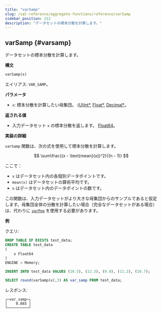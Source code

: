 ```yaml
---
title: "varSamp"
slug: /sql-reference/aggregate-functions/reference/varSamp
sidebar_position: 212
description: "データセットの標本分散を計算します。"
---
```


## varSamp {#varsamp}

データセットの標本分散を計算します。

**構文**

```sql
varSamp(x)
```

エイリアス: `VAR_SAMP`。

**パラメータ**

- `x`: 標本分散を計算したい母集団。 [(U)Int*](../../data-types/int-uint.md), [Float*](../../data-types/float.md), [Decimal*](../../data-types/decimal.md)。

**返される値**

- 入力データセット `x` の標本分散を返します。 [Float64](../../data-types/float.md)。

**実装の詳細**

`varSamp` 関数は、次の式を使用して標本分散を計算します。

$$
\sum\frac{(x - \text{mean}(x))^2}{(n - 1)}
$$

ここで：

- `x` はデータセット内の各個別データポイントです。
- `mean(x)` はデータセットの算術平均です。
- `n` はデータセット内のデータポイントの数です。

この関数は、入力データセットがより大きな母集団からのサンプルであると仮定します。母集団全体の分散を計算したい場合（完全なデータセットがある場合）は、代わりに [`varPop`](../reference/varpop.md) を使用する必要があります。

**例**

クエリ:

```sql
DROP TABLE IF EXISTS test_data;
CREATE TABLE test_data
(
    x Float64
)
ENGINE = Memory;

INSERT INTO test_data VALUES (10.5), (12.3), (9.8), (11.2), (10.7);

SELECT round(varSamp(x),3) AS var_samp FROM test_data;
```

レスポンス:

```response
┌─var_samp─┐
│    0.865 │
└──────────┘
```
